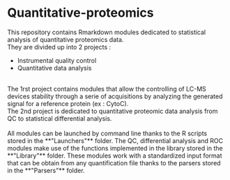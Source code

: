 # Quantitative-proteomics

This repository contains Rmarkdown modules dedicated to statistical analysis of quantitative proteomics data. <br/>
They are divided up into 2 projects : 
  - Instrumental quality control
  - Quantitative data analysis 
<br/>
The 1rst project contains modules that allow the controlling of LC-MS devices stability through a serie of acquisitions by analyzing the generated signal for a reference protein (ex : CytoC). <br/>
The 2nd project is dedicated to quantitative proteomic data analysis from QC to statistical differential analysis.
<br/>
<br/>
All modules can be launched by command line thanks to the R scripts stored in the **"Launchers"** folder. The QC, differential analysis and ROC modules make use of the functions implemented in the library stored in the **"Library"** folder. These modules work with a standardized input format that can be obtain from any quantification file thanks to the parsers stored in the **"Parsers"** folder.
